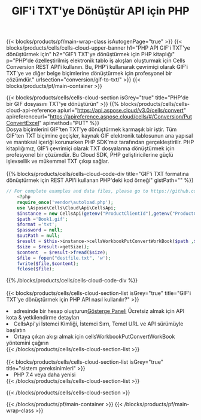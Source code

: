 ﻿---
title:  GIF'i TXT'ye Dönüştür API için PHP
description:  GIF formatındaki dosyayı TXT formatındaki dosyaya dönüştürmek için Aspose.Cells Cloud SDK for PHP'i kullanma.
url: /tr/php/conversion/gif-to-txt/
---
{{< blocks/products/pf/main-wrap-class isAutogenPage="true" >}}
{{< blocks/products/cells/cells-cloud-upper-banner h1="PHP API GIF\'i TXT\'ye dönüştürmek için" h2="GIF\'i TXT\'ye dönüştürmek için PHP kitaplığı" p="PHP\'de özelleştirilmiş elektronik tablo iş akışları oluşturmak için Cells Conversion REST API\'i kullanın. Bu, PHP\'i kullanarak çevrimiçi olarak GIF\'i TXT\'ye ve diğer belge biçimlerine dönüştürmek için profesyonel bir çözümdür." urlsection="conversion/gif-to-txt/" >}}
{{< blocks/products/pf/main-container >}}

{{< blocks/products/cells/cells-cloud-section isGrey="true" title="PHP\'de bir GIF dosyasını TXT\'ye dönüştürün" >}}
{{% blocks/products/cells/cells-cloud-api-reference apiurl="https://api.aspose.cloud/v3.0/cells/convert" apireferenceurl="https://apireference.aspose.cloud/cells/#/Conversion/PutConvertExcel" apimethod="PUT" %}}
<br/>
Dosya biçimlerini GIF'ten TXT'ye dönüştürmek karmaşık bir iştir. Tüm GIF'ten TXT biçimine geçişler, kaynak GIF elektronik tablosunun ana yapısal ve mantıksal içeriği korunurken PHP SDK'mız tarafından gerçekleştirilir. PHP kitaplığımız, GIF'i çevrimiçi olarak TXT dosyalarına dönüştürmek için profesyonel bir çözümdür. Bu Cloud SDK, PHP geliştiricilerine güçlü işlevsellik ve mükemmel TXT çıkışı sağlar.
<br/>
<br/>
{{% blocks/products/cells/cells-cloud-code-div title="GIF\'i TXT formatına dönüştürmek için REST API\'i kullanan PHP\'deki kod örneği" gistPath="" %}}
 
```php
// For complete examples and data files, please go to https://github.com/aspose-cells-cloud/aspose-cells-cloud-php/
    <?php
    require_once('vendor\autoload.php');
    use \Aspose\Cells\Cloud\Api\CellsApi;
    $instance = new CellsApi(getenv("ProductClientId"),getenv("ProductClientSecret"));
    $path ='Book1.gif';    
    $format ='txt';
    $password = null;
    $outPath = null;      
    $result = $this->instance->cellsWorkbookPutConvertWorkBook($path ,$format, $password,  $outPath);
    $size = $result->getSize();
    $content  = $result->fread($size);
    $file = fopen("destfile.txt", 'w');
    fwrite($file,$content);
    fclose($file);
```
 
{{% /blocks/products/cells/cells-cloud-code-div %}}
<br/>
<br/>
{{< blocks/products/cells/cells-cloud-section-list isGrey="true" title="GIF\'i TXT\'ye dönüştürmek için PHP API nasıl kullanılır?" >}}
<li> adresinde bir hesap oluşturun<a href="https://dashboard.aspose.cloud/">Gösterge Paneli</a> Ücretsiz almak için API kota & yetkilendirme detayları</li>
<li>CellsApi'yi İstemci Kimliği, İstemci Sırrı, Temel URL ve API sürümüyle başlatın</li>
<li>Ortaya çıkan akışı almak için cellsWorkbookPutConvertWorkBook yöntemini çağırın</li>
{{< /blocks/products/cells/cells-cloud-section-list >}}
<br/>
<br/>
{{< blocks/products/cells/cells-cloud-section-list isGrey="true" title="sistem gereksinimleri" >}}
<li>PHP 7.4 veya daha yenisi</li>
{{< /blocks/products/cells/cells-cloud-section-list >}}

{{< /blocks/products/cells/cells-cloud-section >}}

{{< /blocks/products/pf/main-container >}}
{{< /blocks/products/pf/main-wrap-class >}}
